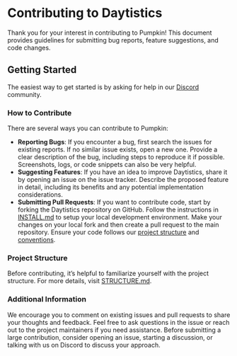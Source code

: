 # Contributing to Daytistics

Thank you for your interest in contributing to Pumpkin! This document provides guidelines for submitting bug reports, feature suggestions, and code changes.

## Getting Started

The easiest way to get started is by asking for help in our [Discord](https://discord.gg/xDgK5QTKJj) community.

### How to Contribute

There are several ways you can contribute to Pumpkin:

- **Reporting Bugs**:
  If you encounter a bug, first search the issues for existing reports.
  If no similar issue exists, open a new one.
  Provide a clear description of the bug, including steps to reproduce it if possible.
  Screenshots, logs, or code snippets can also be very helpful.
- **Suggesting Features**:
  If you have an idea to improve Daytistics, share it by opening an issue on the issue tracker.
  Describe the proposed feature in detail, including its benefits and any potential implementation considerations.
- **Submitting Pull Requests**:
  If you want to contribute code, start by forking the Daytistics repository on GitHub.
  Follow the instructions in [INSTALL.md](./INSTALL.md) to setup your local development environment.
  Make your changes on your local fork and then create a pull request to the main repository.
  Ensure your code follows our [project structure](./STRUCTURE.md) and [conventions](./CONVENTIONS.md).

### Project Structure

Before contributing, it’s helpful to familiarize yourself with the project structure. For more details, visit [STRUCTURE.md](./STRUCTURE.md).

### Additional Information

We encourage you to comment on existing issues and pull requests to share your thoughts and feedback.
Feel free to ask questions in the issue or reach out to the project maintainers if you need assistance.
Before submitting a large contribution, consider opening an issue, starting a discussion, or talking with us on Discord to discuss your approach.
